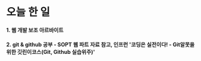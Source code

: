 # 오늘 한 일

#### 1. 웹 개발 보조 아르바이트
#### 2. git & github 공부 - SOPT 웹 파트 자료 참고, 인프런 '코딩은 실전이다! - Git알못을 위한 깃린이코스(Git, Github 실습위주)'
